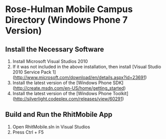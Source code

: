 # Rose-Hulman Mobile Campus Directory (Windows Phone 7 Version)

## Install the Necessary Software
1. Install Microsoft Visual Studios 2010
2. If it was not included in the above installation, then install [Visual Studio 2010 Service Pack 1] (http://www.microsoft.com/download/en/details.aspx?id=23691)
3. Install the latest version of the [Windows Phone SDK] (http://create.msdn.com/en-US/home/getting_started)
4. Install the latest version of the [Windows Phone Toolkit] (http://silverlight.codeplex.com/releases/view/60291)

## Build and Run the RhitMobile App
1. Open RhitMobile.sln in Visual Studios
2. Press Ctrl + F5
